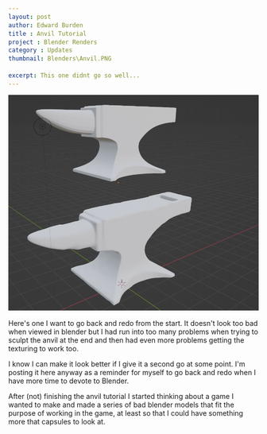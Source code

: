 ```yaml
---
layout: post
author: Edward Burden
title : Anvil Tutorial
project : Blender Renders
category : Updates
thumbnail: Blenders\Anvil.PNG

excerpt: This one didnt go so well...
---
```

<div class="row justify-content-left mb-5">
  <img class="col-6" src="/assets/images/Blenders/Anvil.PNG" alt="">
   <div class="col-6">
 <p> Here's one I want to go back and redo from the start. It doesn't look too bad when viewed in blender but I had run into too many problems when trying to sculpt the anvil at the end and then had even more problems getting the texturing to work too.
</p>
<p>
I know I can make it look better if I give it a second go at some point. I'm posting it here anyway as a reminder for myself to go back and redo when I have more time to devote to Blender.
   </p>
   <p>
After (not) finishing the anvil tutorial I started thinking about a game I wanted to make and made a series of bad blender models that fit the purpose of working in the game, at least so that I could have something more that capsules to look at.
   </p>
   </div>
</div>
